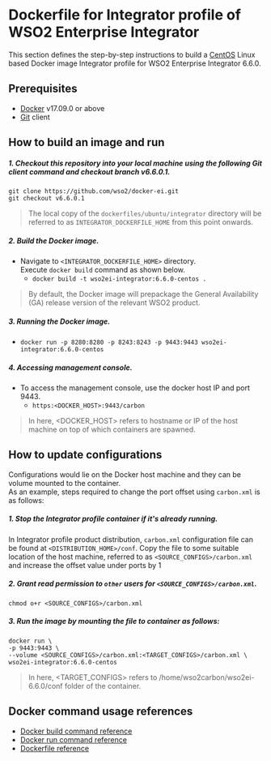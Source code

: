 # Dockerfile for Integrator profile of WSO2 Enterprise Integrator #

This section defines the step-by-step instructions to build a [CentOS](https://hub.docker.com/_/centos/) Linux based Docker image
Integrator profile for WSO2 Enterprise Integrator 6.6.0.

## Prerequisites

* [Docker](https://www.docker.com/get-docker) v17.09.0 or above
* [Git](https://git-scm.com/book/en/v2/Getting-Started-Installing-Git) client

## How to build an image and run

##### 1. Checkout this repository into your local machine using the following Git client command and checkout branch v6.6.0.1.

```
git clone https://github.com/wso2/docker-ei.git
git checkout v6.6.0.1
```

>The local copy of the `dockerfiles/ubuntu/integrator` directory will be referred to as `INTEGRATOR_DOCKERFILE_HOME` from this point onwards.

##### 2. Build the Docker image.

- Navigate to `<INTEGRATOR_DOCKERFILE_HOME>` directory. <br>
  Execute `docker build` command as shown below.
    + `docker build -t wso2ei-integrator:6.6.0-centos .`

> By default, the Docker image will prepackage the General Availability (GA) release version of the relevant WSO2 product.

##### 3. Running the Docker image.

- `docker run -p 8280:8280 -p 8243:8243 -p 9443:9443 wso2ei-integrator:6.6.0-centos`

##### 4. Accessing management console.

- To access the management console, use the docker host IP and port 9443.
    + `https:<DOCKER_HOST>:9443/carbon`
    
>In here, <DOCKER_HOST> refers to hostname or IP of the host machine on top of which containers are spawned.

## How to update configurations

Configurations would lie on the Docker host machine and they can be volume mounted to the container. <br>
As an example, steps required to change the port offset using `carbon.xml` is as follows:

##### 1. Stop the Integrator profile container if it's already running.

In Integrator profile product distribution, `carbon.xml` configuration file can be found at `<DISTRIBUTION_HOME>/conf`.
Copy the file to some suitable location of the host machine, referred to as `<SOURCE_CONFIGS>/carbon.xml` and
increase the offset value under ports by 1

##### 2. Grant read permission to `other` users for `<SOURCE_CONFIGS>/carbon.xml`.

```
chmod o+r <SOURCE_CONFIGS>/carbon.xml
```

##### 3. Run the image by mounting the file to container as follows:

```
docker run \
-p 9443:9443 \
--volume <SOURCE_CONFIGS>/carbon.xml:<TARGET_CONFIGS>/carbon.xml \
wso2ei-integrator:6.6.0-centos
```

>In here, <TARGET_CONFIGS> refers to /home/wso2carbon/wso2ei-6.6.0/conf folder of the container.

## Docker command usage references

* [Docker build command reference](https://docs.docker.com/engine/reference/commandline/build/)
* [Docker run command reference](https://docs.docker.com/engine/reference/run/)
* [Dockerfile reference](https://docs.docker.com/engine/reference/builder/)
